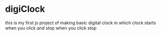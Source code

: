 # digiClock
this is my first js project of making basic digital clock in which clock starts when you click and stop when you click stop 
